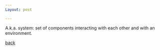 ```yaml
---
Layout: post

---
```





A.k.a. system:  set of components interacting with each other and with an environment.




[back](./glossary.md)
